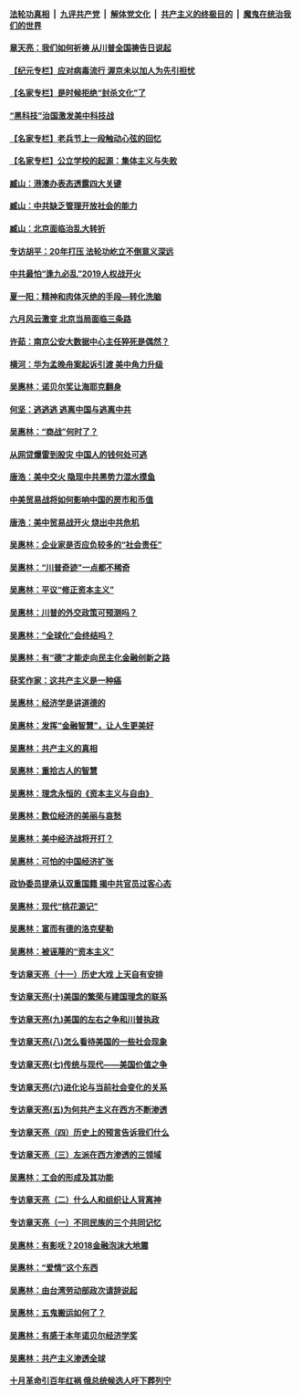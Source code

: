 

####  [法轮功真相](../../../../basic/blob/master/README.md?t=07080202) &nbsp;|&nbsp; [九评共产党](../../../../9ping.md/blob/master/README.md?t=07080202) &nbsp;|&nbsp; [解体党文化](../../../../jtdwh.md/blob/master/README.md?t=07080202)  &nbsp;|&nbsp; [共产主义的终极目的](../../../../gczydzjmd.md/blob/master/README.md?t=07080202) &nbsp;|&nbsp; [魔鬼在统治我们的世界](../../../../mgztzwmdsj.md/blob/master/README.md?t=07080202) 

#### [章天亮：我们如何祈祷 从川普全国祷告日说起](../pages/nsc423/n11944627.md?t=07080202) 

#### [【纪元专栏】应对病毒流行 渥京未以加人为先引担忧](../pages/nsc423/n11875714.md?t=07080202) 

#### [【名家专栏】是时候拒绝“封杀文化”了](../pages/nsc423/n11814093.md?t=07080202) 

#### [“黑科技”治国激发美中科技战](../pages/nsc423/n11638056.md?t=07080202) 

#### [【名家专栏】老兵节上一段触动心弦的回忆](../pages/nsc423/n11646016.md?t=07080202) 

#### [【名家专栏】公立学校的起源：集体主义与失败](../pages/nsc423/n11601833.md?t=07080202) 

#### [臧山：港澳办表态透露四大关键](../pages/nsc423/n11421628.md?t=07080202) 

#### [臧山：中共缺乏管理开放社会的能力](../pages/nsc423/n11407457.md?t=07080202) 

#### [臧山：北京面临治乱大转折](../pages/nsc423/n11406895.md?t=07080202) 

#### [专访胡平：20年打压 法轮功屹立不倒意义深远](../pages/nsc423/n11398800.md?t=07080202) 

#### [中共最怕“逢九必乱”2019人权战开火](../pages/nsc423/n11385248.md?t=07080202) 

#### [夏一阳：精神和肉体灭绝的手段—转化洗脑](../pages/nsc423/n11368250.md?t=07080202) 

#### [六月风云激变 北京当局面临三条路](../pages/nsc423/n11313668.md?t=07080202) 

#### [许茹：南京公安大数据中心主任猝死是偶然？](../pages/nsc423/n11064744.md?t=07080202) 

#### [横河：华为孟晚舟案起诉引渡 美中角力升级](../pages/nsc423/n11027230.md?t=07080202) 

#### [吴惠林：诺贝尔奖让海耶克翻身](../pages/nsc423/n10890049.md?t=07080202) 

#### [何坚：逃逃逃 逃离中国与逃离中共](../pages/nsc423/n10592891.md?t=07080202) 

#### [吴惠林：“商战”何时了？](../pages/nsc423/n10573558.md?t=07080202) 

#### [从网贷爆雷到股灾 中国人的钱何处可逃](../pages/nsc423/n10572800.md?t=07080202) 

#### [唐浩：美中交火 隐现中共黑势力混水摸鱼](../pages/nsc423/n10544040.md?t=07080202) 

#### [中美贸易战将如何影响中国的房市和币值](../pages/nsc423/n10543697.md?t=07080202) 

#### [唐浩：美中贸易战开火 烧出中共危机](../pages/nsc423/n10540126.md?t=07080202) 

#### [吴惠林：企业家是否应负较多的“社会责任”](../pages/nsc423/n10535022.md?t=07080202) 

#### [吴惠林：“川普奇迹”一点都不稀奇](../pages/nsc423/n10512808.md?t=07080202) 

#### [吴惠林：平议“修正资本主义”](../pages/nsc423/n10495724.md?t=07080202) 

#### [吴惠林：川普的外交政策可预测吗？](../pages/nsc423/n10462387.md?t=07080202) 

#### [吴惠林：“全球化”会终结吗？](../pages/nsc423/n10452838.md?t=07080202) 

#### [吴惠林：有“德”才能走向民主化金融创新之路](../pages/nsc423/n10432292.md?t=07080202) 

#### [获奖作家：这共产主义是一种癌](../pages/nsc423/n10431541.md?t=07080202) 

#### [吴惠林：经济学是讲道德的](../pages/nsc423/n10398014.md?t=07080202) 

#### [吴惠林：发挥“金融智慧”，让人生更美好](../pages/nsc423/n10375019.md?t=07080202) 

#### [吴惠林：共产主义的真相](../pages/nsc423/n10351394.md?t=07080202) 

#### [吴惠林：重拾古人的智慧](../pages/nsc423/n10337691.md?t=07080202) 

#### [吴惠林：理念永恒的《资本主义与自由》](../pages/nsc423/n10316274.md?t=07080202) 

#### [吴惠林：数位经济的美丽与哀愁](../pages/nsc423/n10292946.md?t=07080202) 

#### [吴惠林：美中经济战将开打？](../pages/nsc423/n10258825.md?t=07080202) 

#### [吴惠林：可怕的中国经济扩张](../pages/nsc423/n10219147.md?t=07080202) 

#### [政协委员提承认双重国籍 揭中共官员过客心态](../pages/nsc423/n10208809.md?t=07080202) 

#### [吴惠林：现代“桃花源记”](../pages/nsc423/n10185234.md?t=07080202) 

#### [吴惠林：富而有德的洛克斐勒](../pages/nsc423/n10142264.md?t=07080202) 

#### [吴惠林：被诬蔑的“资本主义”](../pages/nsc423/n10124816.md?t=07080202) 

#### [专访章天亮（十一）历史大戏 上天自有安排](../pages/nsc423/n10094905.md?t=07080202) 

#### [专访章天亮(十)美国的繁荣与建国理念的联系](../pages/nsc423/n10094899.md?t=07080202) 

#### [专访章天亮(九)美国的左右之争和川普执政](../pages/nsc423/n10094889.md?t=07080202) 

#### [专访章天亮(八)怎么看待美国的一些社会现象](../pages/nsc423/n10094857.md?t=07080202) 

#### [专访章天亮(七)传统与现代——美国价值之争](../pages/nsc423/n10093140.md?t=07080202) 

#### [专访章天亮(六)进化论与当前社会变化的关系](../pages/nsc423/n10092036.md?t=07080202) 

#### [专访章天亮(五)为何共产主义在西方不断渗透](../pages/nsc423/n10083620.md?t=07080202) 

#### [专访章天亮（四）历史上的预言告诉我们什么](../pages/nsc423/n10083606.md?t=07080202) 

#### [专访章天亮（三）左派在西方渗透的三领域](../pages/nsc423/n10081115.md?t=07080202) 

#### [吴惠林：工会的形成及其功能](../pages/nsc423/n10080633.md?t=07080202) 

#### [专访章天亮（二）什么人和组织让人背离神](../pages/nsc423/n10076637.md?t=07080202) 

#### [专访章天亮（一）不同民族的三个共同记忆](../pages/nsc423/n10074188.md?t=07080202) 

#### [吴惠林：有影呒？2018金融泡沫大地震](../pages/nsc423/n10040534.md?t=07080202) 

#### [吴惠林：“爱情”这个东西](../pages/nsc423/n10019423.md?t=07080202) 

#### [吴惠林：由台湾劳动部政次请辞说起](../pages/nsc423/n9979679.md?t=07080202) 

#### [吴惠林：五鬼搬运如何了？](../pages/nsc423/n9925338.md?t=07080202) 

#### [吴惠林：有感于本年诺贝尔经济学奖](../pages/nsc423/n9871883.md?t=07080202) 

#### [吴惠林：共产主义渗透全球](../pages/nsc423/n9812748.md?t=07080202) 

#### [十月革命引百年红祸 俄总统候选人吁下葬列宁](../pages/nsc423/n9810182.md?t=07080202) 

